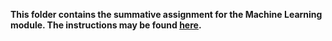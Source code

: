**This folder contains the summative assignment for the Machine Learning module. The instructions may be found [here](Instructions.pdf).**
